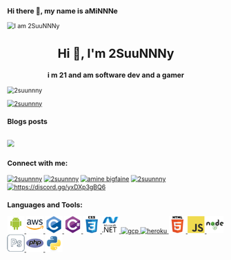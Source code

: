 ### Hi there 👋, my name is aMiNNNe
![I am 2SuuNNNy](https://cdn.discordapp.com/attachments/1071217730889465866/1116021521522098287/4BBB4528-BA3B-458B-97DC-458A59AB7402.gif?ex=665b3a09&is=6659e889&hm=75cf83a489730d3ed8199c0f1f1c35e53c6e79f964fc0ca8f40d54003396d7df&)


<h1 align="center">Hi 👋, I'm 2SuuNNNy</h1>
<h3 align="center">i m 21 and am software dev and a gamer</h3>

<p align="left"> <img src="https://komarev.com/ghpvc/?username=2suunnny&label=Profile%20views&color=0e75b6&style=flat" alt="2suunnny" /> </p>

<p align="left"> <a href="https://twitter.com/2suunnny" target="blank"><img src="https://img.shields.io/twitter/follow/2suunnny?logo=twitter&style=for-the-badge" alt="2suunnny" /></a> </p>

### Blogs posts
<!-- BLOG-POST-LIST:START -->
<!-- BLOG-POST-LIST:END -->
<h2> <img src="[https://emojis.slackmojis.com/emojis/images/1588315024/8823/hyperkitty.gif?1588315024](https://cdn.discordapp.com/attachments/1071217730889465866/1121943494752206858/51e42d52a141365ed1d55580f3b1c60f.gif?ex=665da78d&is=665c560d&hm=65a1d558fdf333a3d68e6e789e225ff3d59ea3e8b26e0105740714af882df35c&)" width="30" />
<h3 align="left">Connect with me:</h3>
<p align="left">
<a href="https://dev.to/2suunnny" target="blank"><img align="center" src="https://raw.githubusercontent.com/rahuldkjain/github-profile-readme-generator/master/src/images/icons/Social/devto.svg" alt="2suunnny" height="30" width="40" /></a>
<a href="https://twitter.com/2suunnny" target="blank"><img align="center" src="https://raw.githubusercontent.com/rahuldkjain/github-profile-readme-generator/master/src/images/icons/Social/twitter.svg" alt="2suunnny" height="30" width="40" /></a>
<a href="https://linkedin.com/in/amine bigfaine" target="blank"><img align="center" src="https://raw.githubusercontent.com/rahuldkjain/github-profile-readme-generator/master/src/images/icons/Social/linked-in-alt.svg" alt="amine bigfaine" height="30" width="40" /></a>
<a href="https://instagram.com/2suunnny" target="blank"><img align="center" src="https://raw.githubusercontent.com/rahuldkjain/github-profile-readme-generator/master/src/images/icons/Social/instagram.svg" alt="2suunnny" height="30" width="40" /></a>
<a href="https://discord.gg/https://discord.gg/yxDXp3gBQ6" target="blank"><img align="center" src="https://raw.githubusercontent.com/rahuldkjain/github-profile-readme-generator/master/src/images/icons/Social/discord.svg" alt="https://discord.gg/yxDXp3gBQ6" height="30" width="40" /></a>
</p>

<h3 align="left">Languages and Tools:</h3>
<p align="left"> <a href="https://developer.android.com" target="_blank" rel="noreferrer"> <img src="https://raw.githubusercontent.com/devicons/devicon/master/icons/android/android-original-wordmark.svg" alt="android" width="40" height="40"/> </a> <a href="https://aws.amazon.com" target="_blank" rel="noreferrer"> <img src="https://raw.githubusercontent.com/devicons/devicon/master/icons/amazonwebservices/amazonwebservices-original-wordmark.svg" alt="aws" width="40" height="40"/> </a> <a href="https://www.cprogramming.com/" target="_blank" rel="noreferrer"> <img src="https://raw.githubusercontent.com/devicons/devicon/master/icons/c/c-original.svg" alt="c" width="40" height="40"/> </a> <a href="https://www.w3schools.com/cs/" target="_blank" rel="noreferrer"> <img src="https://raw.githubusercontent.com/devicons/devicon/master/icons/csharp/csharp-original.svg" alt="csharp" width="40" height="40"/> </a> <a href="https://www.w3schools.com/css/" target="_blank" rel="noreferrer"> <img src="https://raw.githubusercontent.com/devicons/devicon/master/icons/css3/css3-original-wordmark.svg" alt="css3" width="40" height="40"/> </a> <a href="https://dotnet.microsoft.com/" target="_blank" rel="noreferrer"> <img src="https://raw.githubusercontent.com/devicons/devicon/master/icons/dot-net/dot-net-original-wordmark.svg" alt="dotnet" width="40" height="40"/> </a> <a href="https://cloud.google.com" target="_blank" rel="noreferrer"> <img src="https://www.vectorlogo.zone/logos/google_cloud/google_cloud-icon.svg" alt="gcp" width="40" height="40"/> </a> <a href="https://heroku.com" target="_blank" rel="noreferrer"> <img src="https://www.vectorlogo.zone/logos/heroku/heroku-icon.svg" alt="heroku" width="40" height="40"/> </a> <a href="https://www.w3.org/html/" target="_blank" rel="noreferrer"> <img src="https://raw.githubusercontent.com/devicons/devicon/master/icons/html5/html5-original-wordmark.svg" alt="html5" width="40" height="40"/> </a> <a href="https://developer.mozilla.org/en-US/docs/Web/JavaScript" target="_blank" rel="noreferrer"> <img src="https://raw.githubusercontent.com/devicons/devicon/master/icons/javascript/javascript-original.svg" alt="javascript" width="40" height="40"/> </a> <a href="https://nodejs.org" target="_blank" rel="noreferrer"> <img src="https://raw.githubusercontent.com/devicons/devicon/master/icons/nodejs/nodejs-original-wordmark.svg" alt="nodejs" width="40" height="40"/> </a> <a href="https://www.photoshop.com/en" target="_blank" rel="noreferrer"> <img src="https://raw.githubusercontent.com/devicons/devicon/master/icons/photoshop/photoshop-line.svg" alt="photoshop" width="40" height="40"/> </a> <a href="https://www.php.net" target="_blank" rel="noreferrer"> <img src="https://raw.githubusercontent.com/devicons/devicon/master/icons/php/php-original.svg" alt="php" width="40" height="40"/> </a> <a href="https://www.python.org" target="_blank" rel="noreferrer"> <img src="https://raw.githubusercontent.com/devicons/devicon/master/icons/python/python-original.svg" alt="python" width="40" height="40"/> </a> </p>


